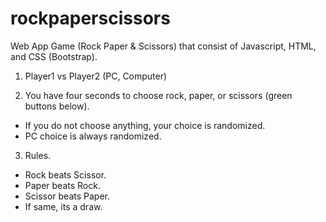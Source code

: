 # rockpaperscissors
Web App Game (Rock Paper &amp; Scissors) that consist of Javascript, HTML, and CSS (Bootstrap). 

1. Player1 vs Player2 (PC, Computer)

2. You have four seconds to choose rock, paper, or scissors (green buttons below).
  - If you do not choose anything, your choice is randomized.
  - PC choice is always randomized.
 
3. Rules.
  - Rock beats Scissor.
  - Paper beats Rock.
  - Scissor beats Paper.
  - If same, its a draw.
  
  
